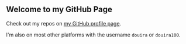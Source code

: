 ## Welcome to my GitHub Page

Check out my repos on [my GitHub profile page](https://github.com/douira).

I'm also on most other platforms with the username `douira` or `douira100`.
